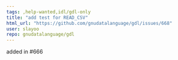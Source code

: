 ```yaml
---
tags: ,help-wanted,idl/gdl-only
title: "add test for READ_CSV"
html_url: "https://github.com/gnudatalanguage/gdl/issues/668"
user: slayoo
repo: gnudatalanguage/gdl
---
```


added in #666 